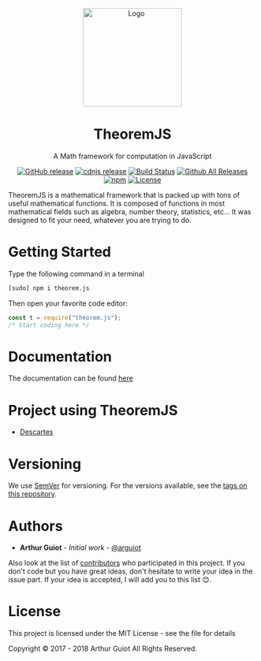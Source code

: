 <div align="center"><img src="docs/img/TheoremJS.svg" alt="Logo" height="200"><h1>TheoremJS</h1>
A Math framework for computation in JavaScript

[![GitHub release](https://img.shields.io/github/release/arguiot/TheoremJS.svg)](https://github.com/arguiot/TheoremJS/releases)
[![cdnjs release](https://img.shields.io/cdnjs/v/TheoremJS.svg)](https://cdnjs.com/libraries/TheoremJS/)
[![Build Status](https://travis-ci.org/arguiot/TheoremJS.svg?branch=master)](https://travis-ci.org/arguiot/TheoremJS)
[![Github All Releases](https://img.shields.io/github/downloads/arguiot/TheoremJS/total.svg)](https://github.com/arguiot/TheoremJS/)
[![npm](https://img.shields.io/npm/dt/theorem.js.svg)](https://www.npmjs.com/package/theorem.js)
[![License](https://img.shields.io/github/license/arguiot/TheoremJS.svg)](LICENSE)
</div>


TheoremJS is a mathematical framework that is packed up with tons of useful mathematical functions. It is composed of functions in most mathematical fields such as algebra, number theory, statistics, etc... It was designed to fit your need, whatever you are trying to do.

# Getting Started

Type the following command in a terminal

```bash
[sudo] npm i theorem.js
```

Then open your favorite code editor:

```javascript
const t = require("theorem.js");
/* Start coding here */
```

# Documentation
The documentation can be found [here](https://github.com/arguiot/TheoremJS/wiki)

# Project using TheoremJS
- [Descartes](https://github.com/arguiot/Descartes)

# Versioning

We use [SemVer](http://semver.org/) for versioning. For the versions available, see the [tags on this repository](https://github.com/arguiot/TheoremJS/tags).

# Authors

- **Arthur Guiot** - _Initial work_ - [@arguiot](https://github.com/arguiot)

Also look at the list of [contributors](https://github.com/arguiot/TheoremJS/contributors) who participated in this project. If you don't code but you have great ideas, don't hesitate to write your idea in the issue part. If your idea is accepted, I will add you to this list 😊.

# License

This project is licensed under the MIT License - see the <LICENSE> file for details

Copyright © 2017 - 2018 Arthur Guiot All Rights Reserved.
